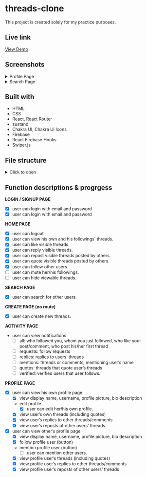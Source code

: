 # threads-clone

This project is created solely for my practice purposes.

## Live link

[View Demo](https://threads-clone-silk-five.vercel.app/)

## Screenshots

<details>
<summary>Profile Page</summary>

![Profile](https://github.com/peiyi-c/threads-clone/assets/73789013/bc22e4a5-97d0-4470-b9af-403ae5e61cad)

</details>

<details>
<summary>Search Page </summary>

![Search](https://github.com/peiyi-c/threads-clone/assets/73789013/9d4b342d-6ea4-4b48-a104-6531c580e9ef)

</details>

## Built with

- HTML
- CSS
- React, React Router
- zustand
- Chakra UI, Chakra UI Icons
- Firebase
- React Firebase Hooks
- Swiper.js

## File structure

<details>
<summary>Click to open</summary>

```
├── node_modules
├── public
│     └── favicon.ico
├── src
│   ├── assets
│   │     ├── logo.bg.png
│   │     └── logos.jsx
│   ├── components
│   │     ├── AuthForm
│   │     │    └──...jsx
│   │     ├── FeedPosts
│   │     │    └──...jsx
│   │     ├── Footer
│   │     │    └──...jsx
│   │     ├── Header
│   │     │    └──...jsx
│   │     ├── Navigation
│   │     │    └──...jsx
│   │     ├── Profile
│   │     │    └──...jsx
│   │     └── SearchForm
│   │          └──...jsx
│   ├── contexts
│   │     └── contentContext.jsx
│   ├── firebase
│   │     └── firebase.js
│   ├── hooks
│   │     ├── useColors.jsx
│   │     ├── ...
│   │     └── useSignupWithEmailAndPassword.jsx
│   ├── layouts
│   │     └── GeneralLayout.jsx
│   ├── pages
│   │     ├── ActivityPage
│   │     │    └──ActivityPage.jsx
│   │     ├── AuthPage
│   │     │    └──AuthPage.jsx
│   │     ├── HomePage
│   │     │    └──HomePage.jsx
│   │     ├── NotFoundPage
│   │     │    └──NotFoundPage.jsx
│   │     ├── PostPage
│   │     │    └──PostPage.jsx
│   │     ├── ProfilePage
│   │     │    └──ProfilePage.jsx
│   │     └── SearchPage
│   │          └──SearchPage.jsx
│   ├── routes
│   │     ├── PrivateRoutes.jsx
│   │     └── PublicRoutes.jsx
│   ├── store
│   │     ├── authStore.js
│   │     ├── threadStore.jsx
│   │     └── userProfileStore.jsx
│   ├── themes
│   │     ├── _alert.jsx
│   │     ├── ...
│   │     └── theme.jsx
│   ├── utils
│   │     └── ...js
│   ├── App.jsx
│   ├── index.css
│   └── main.jsx
├── .gitignore
├── index.html
├── vercel.json
...
└── README.md

```

</details>

## Function descriptions & progrgess

**LOGIN / SIGNUP PAGE**

- [x] user can login with email and password
- [x] user can login with email and password

**HOME PAGE**

- [x] user can logout
- [x] user can view his own and his followings' threads.
- [x] user can like visible threads.
- [x] user can reply visible threads.
- [x] user can repost visible threads posted by others.
- [x] user can quote visible threads posted by others.
- [x] user can follow other users.
- [ ] user can mute her/his followings.
- [ ] user can hide viewable threads.

**SEARCH PAGE**

- [x] user can search for other users.

**CREATE PAGE (no route)**

- [x] user can create new threads.

**ACTIVITY PAGE**

- user can view notifications
  - [ ] all: who followed you, whom you just followed, who like your post/comment, who post his/her first thread
  - [ ] requests: follow requests
  - [ ] replies: replies to users’ threads
  - [ ] mentions: threads or comments, mentioning user’s name
  - [ ] quotes: threads that quote user’s threads
  - [ ] verified: verified users that user follows.

**PROFILE PAGE**

- [x] user can view his own profile page
  - [x] view display name, username, profile picture, bio description
  - edit profile
    - [x] user can edit her/his own profile.
  - [x] view user’s own threads (including quotes)
  - [x] view user’s replies to other threads/comments
  - [x] view user’s reposts of other users’ threads
- [x] user can view other’s profile page
  - [x] view display name, username, profile picture, bio description
  - [x] follow profile user (button)
  - mention profile user (button)
    - [ ] user can mention other users.
  - [x] view profile user’s threads (including quotes)
  - [x] view profile user’s replies to other threads/comments
  - [x] view profile user’s reposts of other users’ threads
